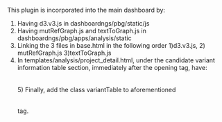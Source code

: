 This plugin is incorporated into the main dashboard by:
1) Having d3.v3.js in dashboardngs/pbg/static/js
2) Having mutRefGraph.js and textToGraph.js in dashboardngs/pbg/apps/analysis/static
3) Linking the 3 files in base.html in the following order 1)d3.v3.js, 2) mutRefGraph.js 3)textToGraph.js
4) In templates/analysis/project_detail.html, under the candidate variant information table section, immediately after the opening <table> tag, have:
<div id=sliderValue></div>
<br>
<div id=mutSlider></div>
<br>
5) Finally, add the class variantTable to aforementioned <table> tag.
